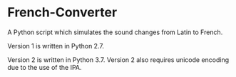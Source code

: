 # French-Converter
A Python script which simulates the sound changes from Latin to French.

Version 1 is written in Python 2.7. 

Version 2 is written in Python 3.7. Version 2 also requires unicode encoding due to the use of the IPA.
